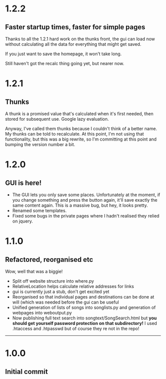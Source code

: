 # 1.2.2

## Faster startup times, faster for simple pages

Thanks to all the 1.2.1 hard work on the thunks front, the gui can load now
without calculating all the data for everything that might get saved.

If you just want to save the homepage, it won't take long. 

Still haven't got the recalc thing going yet, but nearer now.

# 1.2.1

## Thunks

A thunk is a promised value that's calculated when it's first needed,
then stored for subsequent use. Google lazy evaluation.

Anyway, I've called them thunks because I couldn't think of a better name.
My thunks can be told to recalculate. At this point, I'm not using that 
functionality, but this was a big rewrite, so I'm committing at this point
and bumping the version number a bit.

# 1.2.0

## GUI is here!

* The GUI lets you only save some places. Unfortunately at the moment, 
  if you change something and press the button again, it'll save exactly
  the same content again. This is a massive bug, but hey, it looks pretty.
* Renamed some templates.
* Fixed some bugs in the private pages where I hadn't realised they relied on jquery.

# 1.1.0

## Refactored, reorganised etc

Wow, well that was a biggie!

* Split off website structure into where.py
* RelativeLocation helps calculate relative addresses for links
* gui is currently just a stub, don't get excited yet
* Reorganised so that individual pages and destinations can be done at will (which was needed before the gui can be useful
* Unified generation of lists of songs into songlists.py and generation of webpages into weboutput.py
* Now publishing full text search into songtext/SongSearch.html but **you should get yourself password protection on that subdirectory!** I used .htaccess and .htpasswd but of course they
re not in the repo! 

---

# 1.0.0

## Initial commit
